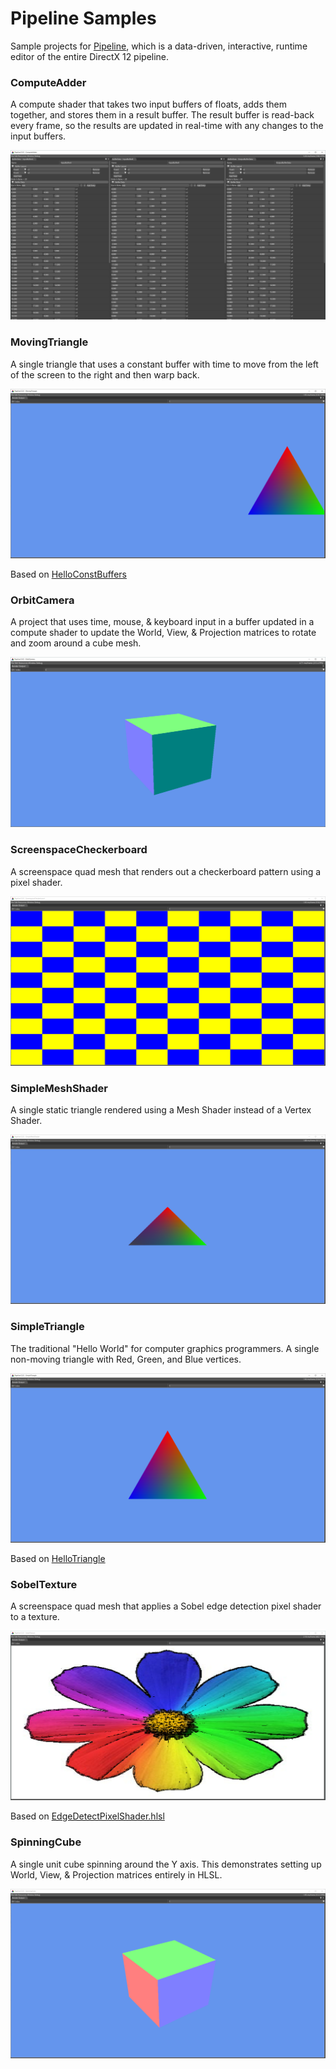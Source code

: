 # Pipeline Samples
Sample projects for [Pipeline](http://pipeline.graphics/), which is a data-driven, interactive, runtime editor of the entire DirectX 12 pipeline.

### ComputeAdder

A compute shader that takes two input buffers of floats, adds them together, and stores them in a result buffer. The result buffer is read-back every frame, so the results are updated in real-time with any changes to the input buffers.

![](/ComputeAdder/ComputeAdder.png)

### MovingTriangle

A single triangle that uses a constant buffer with time to move from the left of the screen to the right and then warp back.

![](/MovingTriangle/MovingTriangle.png)

Based on [HelloConstBuffers](https://github.com/microsoft/DirectX-Graphics-Samples/tree/master/Samples/Desktop/D3D12HelloWorld/src/HelloConstBuffers)

### OrbitCamera

A project that uses time, mouse, & keyboard input in a buffer updated in a compute shader to update the World, View, & Projection matrices to rotate and zoom around a cube mesh.

![](/OrbitCamera/OrbitCamera.png)

### ScreenspaceCheckerboard

A screenspace quad mesh that renders out a checkerboard pattern using a pixel shader.

![](/ScreenspaceCheckerboard/ScreenspaceCheckerboard.png)

### SimpleMeshShader

A single static triangle rendered using a Mesh Shader instead of a Vertex Shader.

![](/SimpleMeshShader/SimpleMeshShader.png)

### SimpleTriangle

The traditional "Hello World" for computer graphics programmers. A single non-moving triangle with Red, Green, and Blue vertices.

![](/SimpleTriangle/SimpleTriangle.png)

Based on [HelloTriangle](https://github.com/microsoft/DirectX-Graphics-Samples/tree/master/Samples/Desktop/D3D12HelloWorld/src/HelloTriangle)

### SobelTexture

A screenspace quad mesh that applies a Sobel edge detection pixel shader to a texture.

![](/SobelTexture/SobelTexture.png)

Based on [EdgeDetectPixelShader.hlsl](https://github.com/microsoft/DirectX-Graphics-Samples/blob/master/Samples/Desktop/D3D12PipelineStateCache/src/EdgeDetectPixelShader.hlsl)

### SpinningCube

A single unit cube spinning around the Y axis. This demonstrates setting up World, View, & Projection matrices entirely in HLSL.

![](/SpinningCube/SpinningCube.png)
